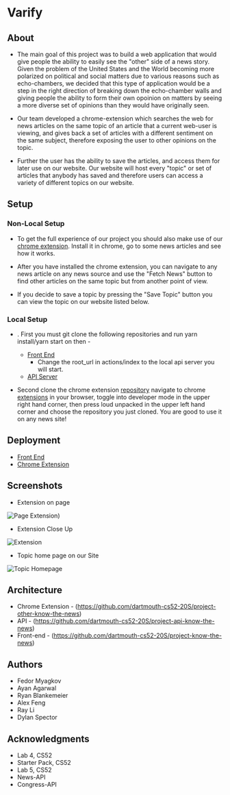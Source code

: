 # Varify

## About

* The main goal of this project was to build a web application that would give people the ability to easily see the "other" side of a news story. Given the problem of the United States and the World becoming more polarized on political and social matters due to various reasons such as echo-chambers, we decided that this type of application would be a step in the right direction of breaking down the echo-chamber walls and giving people the ability to form their own opoinion on matters by seeing a more diverse set of opinions than they would have originally seen.


* Our team developed a chrome-extension which searches the web for news articles on the same topic of an article that a current web-user is viewing, and gives back a set of articles with a different sentiment on the same subject, therefore exposing the user to other opinions on the topic.


* Further the user has the ability to save the articles, and access them for later use on our website. Our website will host every "topic" or set of articles that anybody has saved and therefore users can access a variety of different topics on our website.

## Setup

### Non-Local Setup

* To get the full experience of our project you should also make use of our [chrome extension](https://chrome.google.com/webstore/detail/denggifplbggoleagckomiilhcoeofka/publish-accepted?authuser=0&hl=en). Install it in chrome, go to some news articles and see how it works.

* After you have installed the chrome extension, you can navigate to any news article on any news source and use the "Fetch News" button to find other articles on the same topic but from another point of view.

* If you decide to save a topic by pressing the "Save Topic" button you can view the topic on our website listed below.

### Local Setup

* . First you must git clone the following repositories and run yarn install/yarn start on then -
  - [Front End](https://github.com/dartmouth-cs52-20S/project-know-the-news)
    - Change the root_url in actions/index to the local api server you will start. 
  - [API Server](https://github.com/dartmouth-cs52-20S/project-api-know-the-news)

* Second clone the chrome extension [repository](https://github.com/dartmouth-cs52-20S/project-other-know-the-news) navigate to chrome [extensions](chrome://extensions/) in your browser, toggle into developer mode in the upper right hand corner, then press loud unpacked in the upper left hand corner and choose the repository you just cloned. You are good to use it on any news site!

## Deployment

* [Front End](http://knowthenews.surge.sh/)
* [Chrome Extension](https://chrome.google.com/webstore/detail/denggifplbggoleagckomiilhcoeofka/publish-accepted?authuser=0&hl=en) 

## Screenshots 

* Extension on page

![Page Extension](https://i.imgur.com/qxSEbWA.jpg))

* Extension Close Up

![Extension](https://i.imgur.com/QFNwTHc.png)

* Topic home page on our Site

![Topic Homepage](https://i.imgur.com/caA3JjX.png)

## Architecture

* Chrome Extension - (https://github.com/dartmouth-cs52-20S/project-other-know-the-news)
* API - (https://github.com/dartmouth-cs52-20S/project-api-know-the-news)
* Front-end - (https://github.com/dartmouth-cs52-20S/project-know-the-news)

## Authors

* Fedor Myagkov
* Ayan Agarwal
* Ryan Blankemeier
* Alex Feng
* Ray Li
* Dylan Spector

## Acknowledgments
* Lab 4, CS52
* Starter Pack, CS52
* Lab 5, CS52
* News-API
* Congress-API
